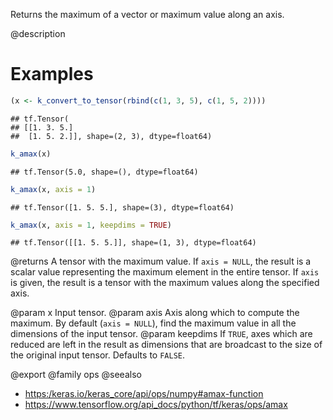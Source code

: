 Returns the maximum of a vector or maximum value along an axis.

@description

# Examples

```r
(x <- k_convert_to_tensor(rbind(c(1, 3, 5), c(1, 5, 2))))
```

```
## tf.Tensor(
## [[1. 3. 5.]
##  [1. 5. 2.]], shape=(2, 3), dtype=float64)
```

```r
k_amax(x)
```

```
## tf.Tensor(5.0, shape=(), dtype=float64)
```

```r
k_amax(x, axis = 1)
```

```
## tf.Tensor([1. 5. 5.], shape=(3), dtype=float64)
```

```r
k_amax(x, axis = 1, keepdims = TRUE)
```

```
## tf.Tensor([[1. 5. 5.]], shape=(1, 3), dtype=float64)
```

@returns
A tensor with the maximum value. If `axis = NULL`, the result is a scalar
value representing the maximum element in the entire tensor. If `axis` is
given, the result is a tensor with the maximum values along
the specified axis.

@param x Input tensor.
@param axis Axis along which to compute the maximum.
    By default (`axis = NULL`), find the maximum value in all the
    dimensions of the input tensor.
@param keepdims If `TRUE`, axes which are reduced are left in the result as
    dimensions that are broadcast to the size of the original
    input tensor. Defaults to `FALSE`.

@export
@family ops
@seealso
+ <https:/keras.io/keras_core/api/ops/numpy#amax-function>
+ <https://www.tensorflow.org/api_docs/python/tf/keras/ops/amax>
